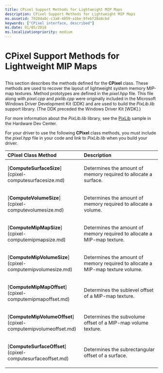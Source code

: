 ```yaml
---
title: CPixel Support Methods for Lightweight MIP Maps
description: CPixel Support Methods for Lightweight MIP Maps
ms.assetid: 79204a0c-c3a8-4059-a1be-9febf20a8cbd
keywords: ["CPixel interface, described"]
ms.date: 01/05/2018
ms.localizationpriority: medium
---
```


# CPixel Support Methods for Lightweight MIP Maps


## <span id="ddk_cpixel_support_methods_for_lightweight_mip_maps_gg"></span><span id="DDK_CPIXEL_SUPPORT_METHODS_FOR_LIGHTWEIGHT_MIP_MAPS_GG"></span>


This section describes the methods defined for the **CPixel** class. These methods are used to recover the layout of lightweight system memory MIP-map textures. Method prototypes are defined in the *pixel.hpp* file. This file along with *pixel.cpp* and *pixlib.cpp* were originally included in the Microsoft Windows Driver Development Kit (DDK) and are used to build the *PixLib.lib* support library. (The DDK preceded the Windows Driver Kit \[WDK\].)

For more information about the *PixLib.lib* library, see the [PixLib](http://go.microsoft.com/fwlink/p/?linkid=256156) sample in the Hardware Dev Center.

For your driver to use the following **CPixel** class methods, you must include the *pixel.hpp* file in your code and link to *PixLib.lib* when you build your driver.

<table>
<colgroup>
<col width="50%" />
<col width="50%" />
</colgroup>
<thead>
<tr class="header">
<th align="left">CPixel Class Method</th>
<th align="left">Description</th>
</tr>
</thead>
<tbody>
<tr class="odd">
<td align="left"><p>[<strong>ComputeSurfaceSize</strong>](cpixel-computesurfacesize.md)</p></td>
<td align="left"><p>Determines the amount of memory required to allocate a surface.</p></td>
</tr>
<tr class="even">
<td align="left"><p>[<strong>ComputeVolumeSize</strong>](cpixel-computevolumesize.md)</p></td>
<td align="left"><p>Determines the amount of memory required to allocate a volume.</p></td>
</tr>
<tr class="odd">
<td align="left"><p>[<strong>ComputeMipMapSize</strong>](cpixel-computemipmapsize.md)</p></td>
<td align="left"><p>Determines the amount of memory required to allocate a MIP-map texture.</p></td>
</tr>
<tr class="even">
<td align="left"><p>[<strong>ComputeMipVolumeSize</strong>](cpixel-computemipvolumesize.md)</p></td>
<td align="left"><p>Determines the amount of memory required to allocate a MIP-map texture volume.</p></td>
</tr>
<tr class="odd">
<td align="left"><p>[<strong>ComputeMipMapOffset</strong>](cpixel-computemipmapoffset.md)</p></td>
<td align="left"><p>Determines the sublevel offset of a MIP-map texture.</p></td>
</tr>
<tr class="even">
<td align="left"><p>[<strong>ComputeMipVolumeOffset</strong>](cpixel-computemipvolumeoffset.md)</p></td>
<td align="left"><p>Determines the subvolume offset of a MIP-map volume texture.</p></td>
</tr>
<tr class="odd">
<td align="left"><p>[<strong>ComputeSurfaceOffset</strong>](cpixel-computesurfaceoffset.md)</p></td>
<td align="left"><p>Determines the subrectangular offset of a surface.</p></td>
</tr>
</tbody>
</table>

 

 

 





